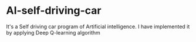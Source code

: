 # AI-self-driving-car
It's a Self driving car program of Artificial intelligence. I have implemented it by applying Deep Q-learning algorithm
